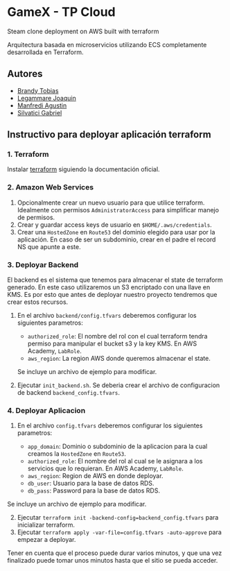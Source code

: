 # GameX - TP Cloud
Steam clone deployment on AWS built with terraform

Arquitectura basada en microservicios utilizando ECS completamente desarrollada en Terraform.

## Autores

- [Brandy Tobias](https://github.com/tobiasbrandy)
- [Legammare Joaquin](https://github.com/JoacoLega)
- [Manfredi Agustin](https://github.com/imanfredi)
- [Silvatici Gabriel](https://github.com/gsilvatici)

## Instructivo para deployar aplicación terraform

### 1. Terraform

Instalar [terraform](https://learn.hashicorp.com/tutorials/terraform/install-cli) siguiendo la documentación oficial.

### 2. Amazon Web Services

1. Opcionalmente crear un nuevo usuario para que utilice terraform. Idealmente con permisos `AdministratorAccess` para simplificar manejo de permisos.
2. Crear y guardar access keys de usuario en `$HOME/.aws/credentials`.
3. Crear una `HostedZone` en `Route53` del dominio elegido para usar por la aplicación. En caso de ser un subdominio, crear en el padre el record NS que apunte a este.

### 3. Deployar Backend

El backend es el sistema que tenemos para almacenar el state de terraform generado. En este caso utilizaremos un S3 encriptado con una llave en KMS. Es por esto que antes de deployar nuestro proyecto tendremos que crear estos recursos.

1. En el archivo `backend/config.tfvars` deberemos configurar los siguientes parametros:
    - `authorized_role`: El nombre del rol con el cual terraform tendra permiso para manipular el bucket s3 y la key KMS. En AWS Academy, `LabRole`.
    - `aws_region`: La region AWS donde queremos almacenar el state.

    Se incluye un archivo de ejemplo para modificar.

2. Ejecutar `init_backend.sh`. Se deberia crear el archivo de configuracion de backend `backend_config.tfvars`.

### 4. Deployar Aplicacion

1. En el archivo `config.tfvars` deberemos configurar los siguientes parametros:
    
    - `app_domain`: Dominio o subdominio de la aplicacion para la cual creamos la `HostedZone` en `Route53`.
    - `authorized_role`: El nombre del rol al cual se le asignara a los servicios que lo requieran. En AWS Academy, `LabRole`.
    - `aws_region`: Region de AWS en donde deployar.
    - `db_user`: Usuario para la base de datos RDS.
    - `db_pass`: Password para la base de datos RDS.

  Se incluye un archivo de ejemplo para modificar.

2. Ejecutar `terraform init -backend-config=backend_config.tfvars` para inicializar terraform.
3. Ejecutar `terraform apply -var-file=config.tfvars -auto-approve` para empezar a deployar.

Tener en cuenta que el proceso puede durar varios minutos, y que una vez finalizado puede tomar unos minutos hasta que el sitio se pueda acceder.

